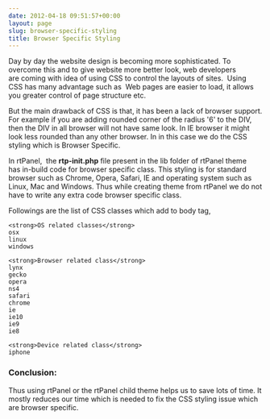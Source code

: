 ```yaml
---
date: 2012-04-18 09:51:57+00:00
layout: page
slug: browser-specific-styling
title: Browser Specific Styling
---
```


Day by day the website design is becoming more sophisticated. To overcome this and to give website more better look, web developers are coming with idea of using CSS to control the layouts of sites.  Using CSS has many advantage such as  Web pages are easier to load, it allows you greater control of page structure etc.

But the main drawback of CSS is that, it has been a lack of browser support. For example if you are adding rounded corner of the radius '6' to the DIV, then the DIV in all browser will not have same look. In IE browser it might look less rounded than any other browser. In in this case we do the CSS styling which is Browser Specific.

In rtPanel,  the **rtp-init.php** file present in the lib folder of rtPanel theme has in-build code for browser specific class. This styling is for standard browser such as Chrome, Opera, Safari, IE and operating system such as Linux, Mac and Windows. Thus while creating theme from rtPanel we do not have to write any extra code browser specific class.

Followings are the list of CSS classes which add to body tag,

    
    <strong>OS related classes</strong>
    osx
    linux
    windows
    
    <strong>Browser related class</strong>
    lynx
    gecko
    opera
    ns4
    safari
    chrome
    ie
    ie10
    ie9
    ie8
    
    <strong>Device related class</strong>
    iphone




### Conclusion:


Thus using rtPanel or the rtPanel child theme helps us to save lots of time. It mostly reduces our time which is needed to fix the CSS styling issue which are browser specific.
